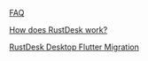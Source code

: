 [FAQ](https://github.com/rustdesk/rustdesk/wiki/FAQ)

[How does RustDesk work?](https://github.com/rustdesk/rustdesk/wiki/How-does-RustDesk-work%3F)

[RustDesk Desktop Flutter Migration](https://github.com/rustdesk/rustdesk/wiki/RustDesk-Desktop-Flutter-Migration)